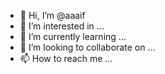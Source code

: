 - 👋 Hi, I’m @aaaif
- 👀 I’m interested in ...
- 🌱 I’m currently learning ...
- 💞️ I’m looking to collaborate on ...
- 📫 How to reach me ...

<!---
aaaif/aaaif is a ✨ special ✨ repository because its `README.md` (this file) appears on your GitHub profile.
You can click the Preview link to take a look at your changes.
--->
